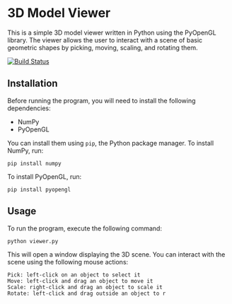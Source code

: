 # 3D Model Viewer

This is a simple 3D model viewer written in Python using the PyOpenGL library. The viewer allows the user to interact with a scene of basic geometric shapes by picking, moving, scaling, and rotating them.

[![Build Status](https://travis-ci.org/joemccann/dillinger.svg?branch=master)](https://travis-ci.org/joemccann/dillinger)

## Installation

Before running the program, you will need to install the following dependencies:

- NumPy
- PyOpenGL

You can install them using `pip`, the Python package manager. To install NumPy, run:

```
pip install numpy
```

To install PyOpenGL, run:

```
pip install pyopengl
```




## Usage

To run the program, execute the following command:

```
python viewer.py
```

This will open a window displaying the 3D scene. You can interact with the scene using the following mouse actions:

    Pick: left-click on an object to select it
    Move: left-click and drag an object to move it
    Scale: right-click and drag an object to scale it
    Rotate: left-click and drag outside an object to r
